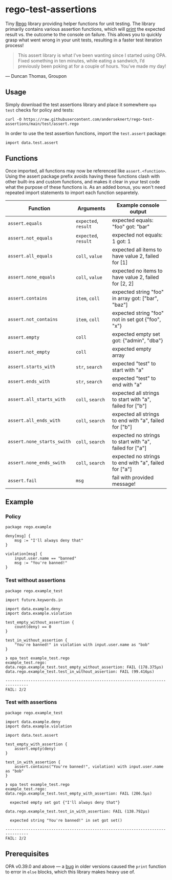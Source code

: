 # rego-test-assertions

Tiny [Rego](https://www.openpolicyagent.org/docs/latest/policy-language/) library providing helper
functions for unit testing. The library primarily contains various assertion functions, which will
[print](https://blog.openpolicyagent.org/introducing-the-opa-print-function-809da6a13aee)
the expected result vs. the outcome to the console on failure. This allows you to quickly grasp
what went wrong in your unit tests, resulting in a faster test iteration process!

> This assert library is what I’ve been wanting since I started using OPA.
> Fixed something in ten minutes, while eating a sandwich, I’d previously been poking at for a couple of hours.
> You’ve made my day!

— Duncan Thomas, Groupon

## Usage

Simply download the test assertions library and place it somewhere `opa test` checks for policy
and tests:

```shell
curl -O https://raw.githubusercontent.com/anderseknert/rego-test-assertions/main/test/assert.rego
```

In order to use the test assertion functions, import the `test.assert` package:

```rego
import data.test.assert
```

## Functions

Once imported, all functions may now be referenced like `assert.<function>`. Using the assert package prefix avoids
having these functions clash with other built-ins and custom functions, and makes it clear in your test code what
the purpose of these functions is. As an added bonus, you won't need repeated import statements to import each
function separetely.

| Function                   | Arguments            | Example console output                                   |
|----------------------------|----------------------|----------------------------------------------------------|
| `assert.equals`            | `expected`, `result` | expected equals: "foo" got: "bar"                        |
| `assert.not_equals`        | `expected`, `result` | expected not equals: 1 got: 1                            |
| `assert.all_equals`        | `coll`, `value`      | expected all items to have value 2, failed for [1]       |
| `assert.none_equals`       | `coll`, `value`      | expected no items to have value 2, failed for [2, 2]     |
| `assert.contains`          | `item`, `coll`       | expected string "foo" in array got: ["bar", "baz"]       |
| `assert.not_contains`      | `item`, `coll`       | expected string "foo" not in set got {"foo", "x"}        |
| `assert.empty`             | `coll`               | expected empty set got: {"admin", "dba"}                 |
| `assert.not_empty`         | `coll`               | expected empty array                                     |
| `assert.starts_with`       | `str`, `search`      | expected "test" to start with "a"                        |
| `assert.ends_with`         | `str`, `search`      | expected "test" to end with "a"                          |
| `assert.all_starts_with`   | `coll`, `search`     | expected all strings to start with "a", failed for ["b"] |
| `assert.all_ends_with`     | `coll`, `search`     | expected all strings to end with "a", failed for ["b"]   |
| `assert.none_starts_swith` | `coll`, `search`     | expected no strings to start with "a", failed for ["a"]  |
| `assert.none_ends_swith`   | `coll`, `search`     | expected no strings to end with "a", failed for ["a"]    |
| `assert.fail`              | `msg`                | fail with provided message!                              |

## Example

### Policy

```rego
package rego.example

deny[msg] {
    msg := "I'll always deny that"
}

violation[msg] {
    input.user.name == "banned"
    msg := "You're banned!"
}
```

### Test without assertions

```rego
package rego.example_test

import future.keywords.in

import data.example.deny
import data.example.violation

test_empty_without_assertion {
    count(deny) == 0
}

test_in_without_assertion {
    "You're banned!" in violation with input.user.name as "bob"
}
```

```shell
❯ opa test example_test.rego
example_test.rego:
data.rego.example_test.test_empty_without_assertion: FAIL (178.375µs)
data.rego.example_test.test_in_without_assertion: FAIL (99.416µs)

--------------------------------------------------------------------------------
FAIL: 2/2
```

### Test with assertions

```rego
package rego.example_test

import data.example.deny
import data.example.violation

import data.test.assert

test_empty_with_assertion {
    assert.empty(deny)
}

test_in_with_assertion {
    assert.contains("You're banned!", violation) with input.user.name as "bob"
}
```

```shell
❯ opa test example_test.rego
example_test.rego:
data.rego.example_test.test_empty_with_assertion: FAIL (206.5µs)

  expected empty set got {"I'll always deny that"}

data.rego.example_test.test_in_with_assertion: FAIL (138.792µs)

  expected string "You're banned!" in set got set()

--------------------------------------------------------------------------------
FAIL: 2/2
```

## Prerequisites

OPA v0.39.0 and above — a [bug](https://github.com/open-policy-agent/opa/issues/4489) in older versions caused
the `print` function to error in `else` blocks, which this library makes heavy use of.